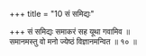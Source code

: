 +++
title = "10 सं समिद्यः"

+++
सं समिद्यः समाकरं सह यूथा गवामिव ॥  
समानमस्तु वो मनो ज्येष्ठं विज्ञानमन्वित ॥ १० ॥